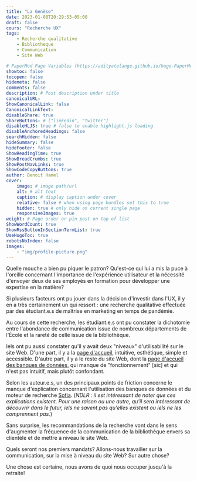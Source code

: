 ```yaml
---
title: "La Genèse"
date: 2023-01-08T20:29:53-05:00
draft: false
cours: "Recherche UX"
tags:
    - Recherche qualitative
    - Bibliotheque
    - Communication
    - Site Web

# PaperMod Page Variables (https://adityatelange.github.io/hugo-PaperMod/posts/papermod/papermod-variables/#page-variables)
showtoc: false
tocopen: false
hidemeta: false
comments: false
description: # Post description under title
canonicalURL: 
ShowCanonicalLink: false
CanonicalLinkText:
disableShare: true
ShareButtons: # ["linkedin", "twitter"]
disableHLJS: true # false to enable highlight.js loading
disableAnchoredHeadings: false
searchHidden: false
hideSummary: false
hideFooter: false
ShowReadingTime: true
ShowBreadCrumbs: true
ShowPostNavLinks: true
ShowCodeCopyButtons: true
author: Benoit Hamel
cover:
    image: # image path/url
    alt: # alt text
    caption: # display caption under cover
    relative: false # when using page bundles set this to true
    hidden: true # only hide on current single page
    responsiveImages: true
weight: # Page order or pin post on top of list
ShowWordCount: true
ShowRssButtonInSectionTermList: true
UseHugoToc: true
robotsNoIndex: false
images:
    - "img/profile-picture.png"
---
```


Quelle mouche a bien pu piquer le patron? Qu'est-ce qui lui a mis la puce à
l'oreille concernant l'importance de l'expérience utilisateur et la nécessité
d'envoyer deux de ses employés en formation pour développer une expertise en
la matière?
<!--more-->

Si plusieurs facteurs ont pu jouer dans la décision d'investir dans l'UX, il y en 
a très certainement un qui ressort : une recherche qualitative effectuée par des 
étudiant.e.s de maîtrise en marketing en temps de pandémie.

Au cours de cette recherche, les étudiant.e.s ont pu constater la dichotomie entre
l'abondance de communication issue de nombreux départements de l'École et la rareté 
de celle issue de la bibliothèque.

Iels ont pu aussi constater qu'il y avait deux "niveaux" d'utilisabilité sur le site Web.
D'une part, il y a la [page d'accueil](https://www.hec.ca/biblio/), intuitive, 
esthétique, simple et accessible. D'autre
part, il y a le reste du site Web, dont la 
[page d'accueil des banques de données](https://www.hec.ca/biblio/banques-de-donnees/index.html), qui 
manque de "fonctionnement" [sic] et qui n'est pas intuitif, mais plutôt confondant.

Selon les auteur.e.s, un des principaux points de friction concerne le manque d'explication
concernant l'utilisation des banques de données et du moteur de recherche 
[Sofia](https://hecmontreal.on.worldcat.org/discovery). (*NDLR : il est
intéressant de noter que ces explications existent. Pour une raison ou une autre, qu'il
sera intéressant de découvrir dans le futur, iels ne savent pas qu'elles existent ou iels ne les 
comprennent pas.*)

Sans surprise, les recommandations de la recherche vont dans le sens d'augmenter la fréquence
de la communication de la bibliothèque envers sa clientèle et de mettre à niveau le site Web.

Quels seront nos premiers mandats? Allons-nous travailler sur la communication, sur la mise à
niveau du site Web? Sur autre chose?

Une chose est certaine, nous avons de quoi nous occuper jusqu'à la retraite!